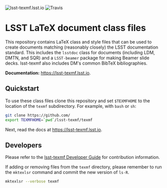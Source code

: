 ![lsst-texmf.lsst.io](https://img.shields.io/badge/lsst--texmf-lsst.io-blue.svg "Documentaton") ![Travis](https://img.shields.io/travis/lsst/lsst-texmf/master.svg "Build status")

# LSST LaTeX document class files

This repository contains LaTeX class and style files that can be used to create documents matching (reasonably closely) the LSST documentation standard.
This includes the `lsstdoc` class for documents (including LDM, DMTN, and SQR) and a `LSST-beamer` package for making Beamer slide decks.
lsst-texmf also includes DM's common BibTeX bibliographies.

**Documentation:** https://lsst-texmf.lsst.io.

## Quickstart

To use these class files clone this repository and set `$TEXMFHOME` to the location of the `texmf` subdirectory.
For example, with `bash` or `sh`:

```bash
git clone https://github.com/
export TEXMFHOME=`pwd`/lsst-texmf/texmf
```

Next, read the docs at https://lsst-texmf.lsst.io.

## Developers

Please refer to the [lsst-texmf Developer Guide](https://lsst-texmf.lsst.io/developer.html) for contribution information.

If adding or removing files from the `texmf` directory, please remember to run the `mktexlsr` command and commit the new version of `ls-R`.

```bash
mktexlsr --verbose texmf
```
